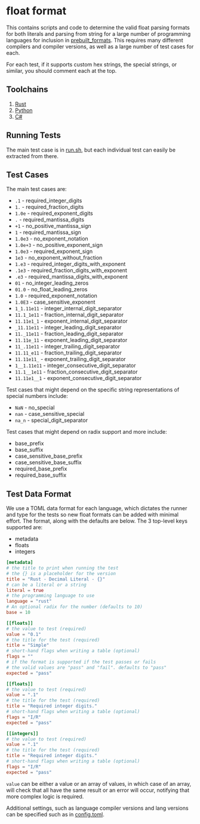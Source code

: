 # float format

This contains scripts and code to determine the valid float parsing formats for both literals and parsing from string for a large number of programming languages for inclusion in [prebuilt_formats](https://github.com/Alexhuszagh/rust-lexical/blob/main/lexical-util/src/prebuilt_formats.rs). This requires many different compilers and compiler versions, as well as a large number of test cases for each.

For each test, if it supports custom hex strings, the special strings, or similar, you should comment each at the top.

## Toolchains

1. [Rust](https://rustup.rs/)
2. [Python](https://www.python.org/downloads/)
3. [C#](https://dotnet.microsoft.com/en-us/download)

## Running Tests

The main test case is in [run.sh](/scripts/run.sh), but each individual test can easily be extracted from there.

## Test Cases

The main test cases are:
- `.1` - required_integer_digits
- `1.` - required_fraction_digits
- `1.0e` - required_exponent_digits
- `.` - required_mantissa_digits
- `+1` - no_positive_mantissa_sign
- `1` - required_mantissa_sign
- `1.0e3` - no_exponent_notation
- `1.0e+3` - no_positive_exponent_sign
- `1.0e3` - required_exponent_sign
- `1e3` - no_exponent_without_fraction
- `1.e3` - required_integer_digits_with_exponent
- `.1e3` - required_fraction_digits_with_exponent
- `.e3` - required_mantissa_digits_with_exponent
- `01` - no_integer_leading_zeros
- `01.0` - no_float_leading_zeros
- `1.0` - required_exponent_notation
- `1.0E3` - case_sensitive_exponent
- `1_1.11e11` - integer_internal_digit_separator
- `11.1_1e11` - fraction_internal_digit_separator
- `11.11e1_1` - exponent_internal_digit_separator
- `_11.11e11` - integer_leading_digit_separator
- `11._11e11` - fraction_leading_digit_separator
- `11.11e_11` - exponent_leading_digit_separator
- `11_.11e11` - integer_trailing_digit_separator
- `11.11_e11` - fraction_trailing_digit_separator
- `11.11e11_` - exponent_trailing_digit_separator
- `1__1.11e11` - integer_consecutive_digit_separator
- `11.1__1e11` - fraction_consecutive_digit_separator
- `11.11e1__1` - exponent_consecutive_digit_separator

Test cases that might depend on the specific string representations of special numbers include:
- `NaN` - no_special
- `nan` - case_sensitive_special
- `na_n` - special_digit_separator

Test cases that might depend on radix support and more include:
- base_prefix
- base_suffix
- case_sensitive_base_prefix
- case_sensitive_base_suffix
- required_base_prefix
- required_base_suffix

## Test Data Format

We use a TOML data format for each language, which dictates the runner and type for the tests so new float formats can be added with minimal effort. The format, along with the defaults are below. The 3 top-level keys supported are:
- metadata
- floats
- integers

```toml
[metadata]
# the title to print when running the test
# the {} is a placeholder for the version
title = "Rust - Decimal Literal - {}"
# can be a literal or a string
literal = true
# the programming language to use
language = "rust"
# An optional radix for the number (defaults to 10)
base = 10

[[floats]]
# the value to test (required)
value = "0.1"
# the title for the test (required)
title = "Simple"
# short-hand flags when writing a table (optional)
flags = ""
# if the format is supported if the test passes or fails
# the valid values are "pass" and "fail". defaults to "pass"
expected = "pass"

[[floats]]
# the value to test (required)
value = ".1"
# the title for the test (required)
title = "Required integer digits."
# short-hand flags when writing a table (optional)
flags = "I/R"
expected = "pass"

[[integers]]
# the value to test (required)
value = ".1"
# the title for the test (required)
title = "Required integer digits."
# short-hand flags when writing a table (optional)
flags = "I/R"
expected = "pass"
```

`value` can be either a value or an array of values, in which case of an array, will check that all have the same result or an error will occur, notifying that more complex logic is required.

Additional settings, such as language compiler versions and lang versions can be specified such as in [config.toml](/config.toml).
